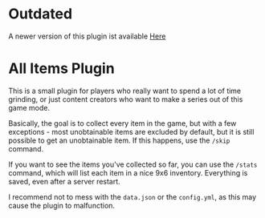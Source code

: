 # Outdated
A newer version of this plugin ist available [Here](https://github.com/Fameless9/ForceBattle)

# All Items Plugin

This is a small plugin for players who really want to spend a lot of time grinding, or just content creators who want to make a series out of this game mode.

Basically, the goal is to collect every item in the game, but with a few exceptions - most unobtainable items are excluded by default, but it is still possible to get an unobtainable item. If this happens, use the `/skip` command.

If you want to see the items you've collected so far, you can use the `/stats` command, which will list each item in a nice 9x6 inventory. Everything is saved, even after a server restart.

I recommend not to mess with the `data.json` or the `config.yml`, as this may cause the plugin to malfunction.
